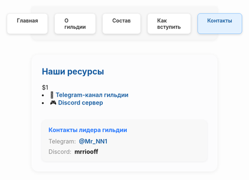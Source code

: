 <style>
.menu-nav {
  display: flex; 
  justify-content: center; 
  gap: 18px; 
  background: #f7f7f7; 
  padding: 18px 0 16px 0; 
  border-radius: 0 0 14px 14px; 
  box-shadow: 0 2px 8px #0001;
  margin-bottom: 40px;
  max-width: 700px;
  margin-left: auto;
  margin-right: auto;
}
.menu-btn {
  background: #fff;
  color: #2d2d2d;
  font-weight: 600;
  border-radius: 8px;
  padding: 10px 26px;
  text-decoration: none;
  transition: background 0.18s, box-shadow 0.18s, color 0.18s;
  box-shadow: 0 2px 6px #0002;
  border: 1px solid #ececec;
  display: inline-block;
}
.menu-btn:hover, .menu-btn:focus {
  background: #ffda73;
  border-color: #f3c143;
  color: #222;
  outline: none;
}
.menu-btn.active {
  background: #e3f1ff;
  border-color: #7dbdff;
  color: #145ba0;
}
.contacts-wrap {
  max-width: 700px;
  margin: 0 auto 36px auto;
  background: #fcfcfd;
  border-radius: 18px;
  box-shadow: 0 2px 12px #0001;
  padding: 32px 28px 28px 28px;
  font-size: 1.15em;
}
.contacts-title {
  font-size: 1.4em;
  font-weight: 700;
  color: #145ba0;
  margin-bottom: 20px;
  display: flex;
  align-items: center;
  gap: 10px;
}
.contacts-list {
  list-style: none;
  margin: 0 0 2em 0;
  padding: 0;
  display: flex;
  flex-direction: column;
  gap: 14px;
}
.contacts-list li {
  background: #f7faff;
  border-left: 4px solid #7dbdff;
  border-radius: 10px;
  padding: 12px 18px;
  font-size: 1.06em;
  display: flex;
  align-items: center;
  gap: 8px;
}
.contacts-link {
  color: #145ba0;
  text-decoration: none;
  font-weight: 600;
  transition: color 0.15s;
}
.contacts-link:hover {
  color: #e3b108;
  text-decoration: underline;
}
.leader-block {
  margin-top: 2em;
  padding: 16px 18px;
  background: #f8f8f8;
  border-radius: 10px;
  box-shadow: 0 1px 6px #0001;
}
.leader-title {
  font-weight: 700;
  color: #2979ff;
  margin-bottom: 0.7em;
}
.leader-contacts {
  display: flex;
  flex-direction: column;
  gap: 8px;
}
.leader-label {
  color: #888;
  font-size: 0.98em;
  margin-right: 4px;
}
</style>

<!-- Меню -->
<div class="menu-nav">
  <a href="/Beer-Syndicate/" class="menu-btn">Главная</a>
  <a href="/Beer-Syndicate/about" class="menu-btn">О гильдии</a>
  <a href="/Beer-Syndicate/members" class="menu-btn">Состав</a>
  <a href="/Beer-Syndicate/recruit" class="menu-btn">Как вступить</a>
  <a href="/Beer-Syndicate/contacts" class="menu-btn active">Контакты</a>
</div>

<!-- Контакты -->
<div class="contacts-wrap">
  <div class="contacts-title">Наши ресурсы</div>
  $1
    <li>📢 <a class="contacts-link" href="https://t.me/BeerSyndicate_aa" target="_blank">Telegram-канал гильдии</a></li>
    <li>🎮 <a class="contacts-link" href="https://discord.gg/wnCxVG2m" target="_blank">Discord сервер</a></li>
  </ul>

  <div class="leader-block">
    <div class="leader-title">Контакты лидера гильдии</div>
    <div class="leader-contacts">
      <span><span class="leader-label">Telegram:</span>
        <a class="contacts-link" href="https://t.me/Mr_NN1" target="_blank">@Mr_NN1</a>
      </span>
      <span><span class="leader-label">Discord:</span>
        <b>mrriooff</b>
      </span>
    </div>
  </div>
</div>
